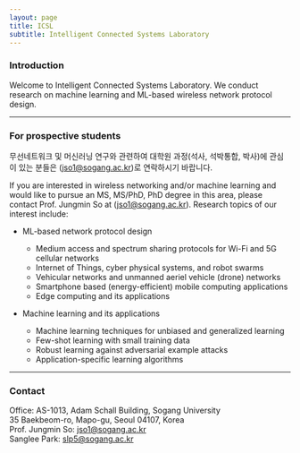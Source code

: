 ```yaml
---
layout: page
title: ICSL
subtitle: Intelligent Connected Systems Laboratory
---
```


### Introduction

Welcome to Intelligent Connected Systems Laboratory. We conduct research on machine learning and ML-based wireless network protocol design.

---

### For prospective students

무선네트워크 및 머신러닝 연구와 관련하여 대학원 과정(석사, 석박통합, 박사)에 관심이 있는 분들은 (jso1@sogang.ac.kr)로 연락하시기 바랍니다.

If you are interested in wireless networking and/or machine learning and would like to pursue an MS, MS/PhD, PhD degree in this area, please contact
Prof. Jungmin So at (jso1@sogang.ac.kr). Research topics of our interest include:  

- ML-based network protocol design
  - Medium access and spectrum sharing protocols for Wi-Fi and 5G cellular networks
  - Internet of Things, cyber physical systems, and robot swarms
  - Vehicular networks and unmanned aeriel vehicle (drone) networks
  - Smartphone based (energy-efficient) mobile computing applications
  - Edge computing and its applications
  
- Machine learning and its applications
  - Machine learning techniques for unbiased and generalized learning
  - Few-shot learning with small training data
  - Robust learning against adversarial example attacks
  - Application-specific learning algorithms

---

### Contact

Office: AS-1013, Adam Schall Building, Sogang University  
35 Baekbeom-ro, Mapo-gu, Seoul 04107, Korea  
Prof. Jungmin So: jso1@sogang.ac.kr  
Sanglee Park: slp5@sogang.ac.kr
